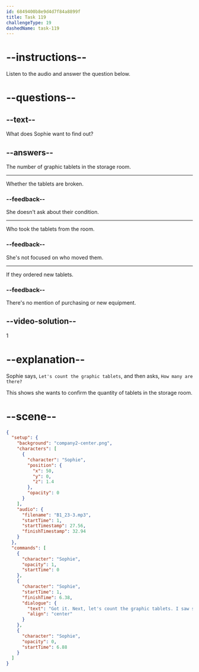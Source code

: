 ```yaml
---
id: 6849400b8e9d4d7f84a8899f
title: Task 119
challengeType: 19
dashedName: task-119
---
```


<!-- (audio) Sophie: Got it. Next, let's count the graphic tablets. I saw some in the storage room. How many are there? -->

# --instructions--

Listen to the audio and answer the question below.

# --questions--

## --text--

What does Sophie want to find out?

## --answers--

The number of graphic tablets in the storage room.

---

Whether the tablets are broken.

### --feedback--

She doesn't ask about their condition.

---

Who took the tablets from the room.

### --feedback--

She's not focused on who moved them.

---

If they ordered new tablets.

### --feedback--

There's no mention of purchasing or new equipment.

## --video-solution--

1

# --explanation--

Sophie says, `Let's count the graphic tablets`, and then asks, `How many are there?`

This shows she wants to confirm the quantity of tablets in the storage room.

# --scene--

```json
{
  "setup": {
    "background": "company2-center.png",
    "characters": [
      {
        "character": "Sophie",
        "position": {
          "x": 50,
          "y": 0,
          "z": 1.4
        },
        "opacity": 0
      }
    ],
    "audio": {
      "filename": "B1_23-3.mp3",
      "startTime": 1,
      "startTimestamp": 27.56,
      "finishTimestamp": 32.94
    }
  },
  "commands": [
    {
      "character": "Sophie",
      "opacity": 1,
      "startTime": 0
    },
    {
      "character": "Sophie",
      "startTime": 1,
      "finishTime": 6.38,
      "dialogue": {
        "text": "Got it. Next, let's count the graphic tablets. I saw some in the storage room. How many are there?",
        "align": "center"
      }
    },
    {
      "character": "Sophie",
      "opacity": 0,
      "startTime": 6.88
    }
  ]
}
```
